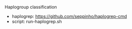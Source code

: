 Haplogroup classification

- haplogrep: https://github.com/seppinho/haplogrep-cmd
- script: run-haplogrep.sh
